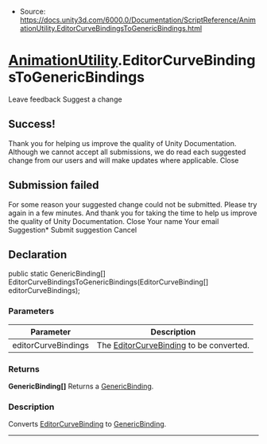 * Source: https://docs.unity3d.com/6000.0/Documentation/ScriptReference/AnimationUtility.EditorCurveBindingsToGenericBindings.html

#  [AnimationUtility](https://docs.unity3d.com/6000.0/Documentation/ScriptReference/AnimationUtility.html).EditorCurveBindingsToGenericBindings
Leave feedback
Suggest a change
## Success!
Thank you for helping us improve the quality of Unity Documentation. Although we cannot accept all submissions, we do read each suggested change from our users and will make updates where applicable.
Close
## Submission failed
For some reason your suggested change could not be submitted. Please <a>try again</a> in a few minutes. And thank you for taking the time to help us improve the quality of Unity Documentation.
Close
Your name Your email Suggestion* Submit suggestion
Cancel
## Declaration
public static GenericBinding[] EditorCurveBindingsToGenericBindings(EditorCurveBinding[] editorCurveBindings); 
### Parameters
Parameter | Description  
---|---  
editorCurveBindings | The [EditorCurveBinding](https://docs.unity3d.com/6000.0/Documentation/ScriptReference/EditorCurveBinding.html) to be converted.  
### Returns
**GenericBinding[]** Returns a [GenericBinding](https://docs.unity3d.com/6000.0/Documentation/ScriptReference/Animations.GenericBinding.html). 
### Description
Converts [EditorCurveBinding](https://docs.unity3d.com/6000.0/Documentation/ScriptReference/EditorCurveBinding.html) to [GenericBinding](https://docs.unity3d.com/6000.0/Documentation/ScriptReference/Animations.GenericBinding.html).
* * *
